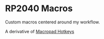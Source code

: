 # RP2040 Macros

Custom macros centered around my workflow.

A derivative of [Macropad Hotkeys](https://github.com/deckerego/Macropad_Hotkeys)
